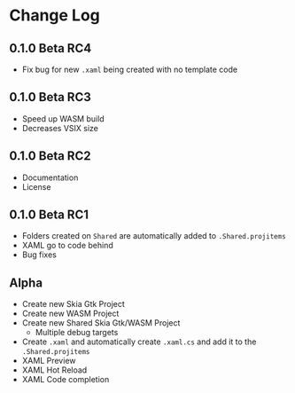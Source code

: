 # Change Log

## 0.1.0 Beta RC4

- Fix bug for new `.xaml` being created with no template code

## 0.1.0 Beta RC3

- Speed up WASM build
- Decreases VSIX size

## 0.1.0 Beta RC2

- Documentation
- License

## 0.1.0 Beta RC1

- Folders created on `Shared` are automatically added to `.Shared.projitems`
- XAML go to code behind
- Bug fixes

## Alpha

- Create new Skia Gtk Project
- Create new WASM Project
- Create new Shared Skia Gtk/WASM Project
    - Multiple debug targets
- Create `.xaml` and automatically create `.xaml.cs` and add it to the `.Shared.projitems`
- XAML Preview
- XAML Hot Reload
- XAML Code completion
